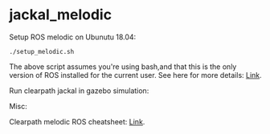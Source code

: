 # jackal_melodic
Setup ROS melodic on Ubunutu 18.04:

```./setup_melodic.sh```

The above script assumes you're using bash,and that this is the only version of ROS installed for the current user. See here for more details: [Link](http://wiki.ros.org/melodic/Installation/Ubuntu).

Run clearpath jackal in gazebo simulation:

Misc:

Clearpath melodic ROS cheatsheet: [Link](https://www.generationrobots.com/media/ROS_Cheat_Sheet_Melodic.pdf).
